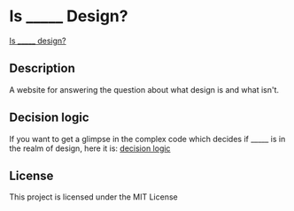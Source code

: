 # Is \_\_\_\_\_ Design?

[Is _____ design?](https://isblankdesign.florianporada.com "Is _____ design? Website")


## Description

A website for answering the question about what design is and what isn't. 

## Decision logic

If you want to get a glimpse in the complex code which decides if \_\_\_\_\_ is in the realm of design, here it is: [decision logic](https://github.com/florianporada/isblankdesign/blob/8cc6b141e3243b74466af00a8d2491f7d50ddcc5/src/app.js#L3
 "decision logic")


## License

This project is licensed under the MIT License
